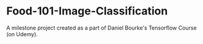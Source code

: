 # Food-101-Image-Classification
A milestone project created as a part of Daniel Bourke's Tensorflow Course (on Udemy).
